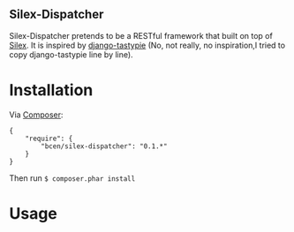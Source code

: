 Silex-Dispatcher
----------------

Silex-Dispatcher pretends to be a RESTful framework that built on top of
[Silex](http://silex.sensiolabs.org/).
It is inspired by [django-tastypie](https://github.com/toastdriven/django-tastypie)
(No, not really, no inspiration,I tried to copy django-tastypie line by line).


Installation
============

Via [Composer](http://getcomposer.org/):

    {
        "require": {
            "bcen/silex-dispatcher": "0.1.*"
        }
    }

Then run ```$ composer.phar install```

Usage
=====
